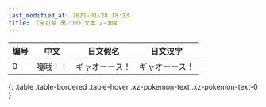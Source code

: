 ```yaml
---
last_modified_at: 2021-01-28 18:23
title: 《宝可梦 黑／白》文本 2-304
---
```

| 编号 | 中文 | 日文假名 | 日文汉字 |
| ---- | ---- | ---- | --- |
| 0 | 嘎哦！！ | ギャオーース！ | ギャオーース！ |
{: .table .table-bordered .table-hover .xz-pokemon-text .xz-pokemon-text-0 }